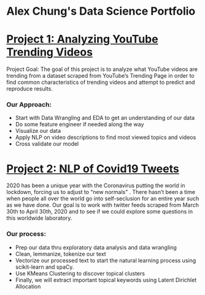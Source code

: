 # Alex Chung's Data Science Portfolio

# [Project 1: Analyzing YouTube Trending Videos](https://github.com/kre8tions/Analyzing-YouTube-Trending-Videos)
Project Goal: The goal of this project is to analyze what YouTube videos are trending from a dataset scraped from YouTube’s Trending Page in order to find common characteristics of trending videos and attempt to predict and reproduce results.

### Our Approach:

* Start with Data Wrangling and EDA to get an understanding of our data
* Do some feature engineer if needed along the way
* Visualize our data
* Apply NLP on video descriptions to find most viewed topics and videos
* Cross validate our model


# [Project 2: NLP of Covid19 Tweets](https://github.com/kre8tions/NLP-of-Covid19-Tweets)
2020 has been a unique year with the Coronavirus putting the world in lockdown, forcing us to adjust to “new normals” . There hasn’t been a time when people all over the world go into self-seclusion for an entire year such as we have done. Our goal is to work with twitter feeds scraped from March 30th to April 30th, 2020 and to see if we could explore some questions in this worldwide laboratory.

### Our process:

* Prep our data thru exploratory data analysis and data wrangling
* Clean, lemmanize, tokenize our text
* Vectorize our processed text to start the natural learning process using scikit-learn and spaCy.
* Use KMeans Clustering to discover topical clusters
* Finally, we will extract important topical keywords using Latent Dirichlet Allocation
